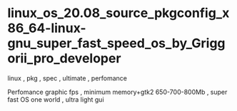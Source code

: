 # linux_os_20.08_source_pkgconfig_x86_64-linux-gnu_super_fast_speed_os_by_Griggorii_pro_developer
linux , pkg , spec , ultimate , perfomance

Perfomance graphic fps , minimum memory+gtk2 650-700-800Mb , super fast OS one world , ultra light gui
